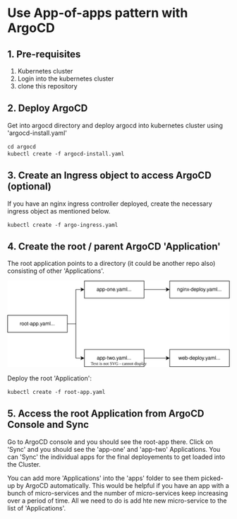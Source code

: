 # Use App-of-apps pattern with ArgoCD

## 1. Pre-requisites

1. Kubernetes cluster
2. Login into the kubernetes cluster
3. clone this repository

## 2. Deploy ArgoCD

Get into argocd directory and deploy argocd into kubernetes cluster using 'argocd-install.yaml'

```
cd argocd
kubectl create -f argocd-install.yaml
```

## 3. Create an Ingress object to access ArgoCD (optional)

If you have an nginx ingress controller deployed, create the necessary ingress object as mentioned below.

```
kubectl create -f argo-ingress.yaml
```

## 4. Create the root / parent ArgoCD 'Application'

The root application points to a directory (it could be another repo also) consisting of other 'Applications'.


![](images/app-of-apps.svg)


Deploy the root 'Application':

```
kubectl create -f root-app.yaml
```

## 5. Access the root Application from ArgoCD Console and Sync

Go to ArgoCD console and you should see the root-app there. Click on 'Sync' and you should see the 'app-one' and 'app-two' Applications. You can 'Sync' the individual apps for the final deployements to get loaded into the Cluster.

You can add more 'Applications' into the 'apps' folder to see them picked-up by ArgoCD automatically. This would be helpful if you have an app with a bunch of micro-services and the number of micro-services keep increasing over a period of time. All we need to do is add hte new micro-service to the list of 'Applications'. 
